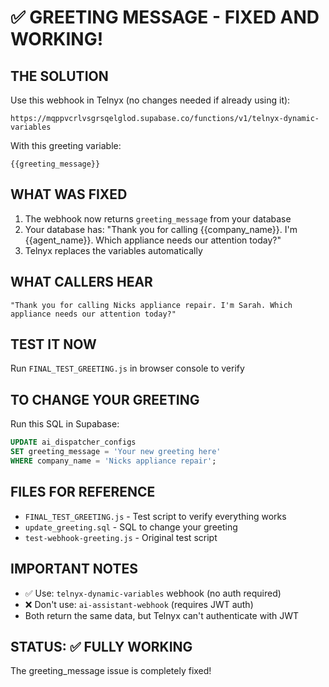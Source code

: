 # ✅ GREETING MESSAGE - FIXED AND WORKING!

## THE SOLUTION
Use this webhook in Telnyx (no changes needed if already using it):
```
https://mqppvcrlvsgrsqelglod.supabase.co/functions/v1/telnyx-dynamic-variables
```

With this greeting variable:
```
{{greeting_message}}
```

## WHAT WAS FIXED
1. The webhook now returns `greeting_message` from your database
2. Your database has: "Thank you for calling {{company_name}}. I'm {{agent_name}}. Which appliance needs our attention today?"
3. Telnyx replaces the variables automatically

## WHAT CALLERS HEAR
```
"Thank you for calling Nicks appliance repair. I'm Sarah. Which appliance needs our attention today?"
```

## TEST IT NOW
Run `FINAL_TEST_GREETING.js` in browser console to verify

## TO CHANGE YOUR GREETING
Run this SQL in Supabase:
```sql
UPDATE ai_dispatcher_configs 
SET greeting_message = 'Your new greeting here'
WHERE company_name = 'Nicks appliance repair';
```

## FILES FOR REFERENCE
- `FINAL_TEST_GREETING.js` - Test script to verify everything works
- `update_greeting.sql` - SQL to change your greeting
- `test-webhook-greeting.js` - Original test script

## IMPORTANT NOTES
- ✅ Use: `telnyx-dynamic-variables` webhook (no auth required)
- ❌ Don't use: `ai-assistant-webhook` (requires JWT auth)
- Both return the same data, but Telnyx can't authenticate with JWT

## STATUS: ✅ FULLY WORKING
The greeting_message issue is completely fixed!